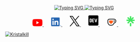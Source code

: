 <p align="center">
  <a href="https://github.com/Kristalkill">
    <img src="https://readme-typing-svg.demolab.com?font=Fira+Code&weight=900&size=50&pause=1000&center=true&vCenter=true&repeat=false&width=1500&height=100&lines=Vasyl+Vovk" alt="Typing SVG" />
    <img src="https://readme-typing-svg.demolab.com?font=Fira+Code&weight=900&size=60&pause=1000&center=true&vCenter=true&random=true&width=1500&height=100&lines=Full-stack+React%2FTypeScript+Developer;C%2B%2B+enthusiast;Always+learning+new+things+and+improving;Started+programming+in+2019" alt="Typing SVG" />
  </a>
</p>
<!-- Social icons section -->
<p align="center">
  <a href="https://www.youtube.com/@ENDMVP">
    <img width="32px" alt="Youtube" title="Youtube" src="./assets/youtube_social_icon_red.png" />
  </a> &#8287;&#8287;&#8287;&#8287;&#8287; <a href="https://www.linkedin.com/in/vasylvovk/">
    <img width="32px" alt="LinkedIn" title="LinkedIn" src="./assets/LI-In-Bug.png" />
  </a> &#8287;&#8287;&#8287;&#8287;&#8287; <a href="https://x.com/vovk_vasyl">
    <img width="32px" alt="X" title="X" src="./assets/logo-black.png" />
  </a> &#8287;&#8287;&#8287;&#8287;&#8287; <a href="https://dev.to/endmvp">
    <img width="32px" alt="Dev.to" title="Dev.to" src="./assets/dev-badge.svg">
  </a> &#8287;&#8287;&#8287;&#8287;&#8287; <a href="https://ko-fi.com/endmvp">
    <img width="32px" alt="Ko-fi" title="Buy me a coffee" src="./assets/kofi_symbol.png" />
  </a> &#8287;&#8287;&#8287;&#8287;&#8287;
  <a>
     <img width="32px" alt="Linktree" title="Linktree" src="./assets/linktree-logo-icon.png" />
  </a>
</p>
<a href="https://github.com/ryo-ma/github-profile-trophy">
  <img width=800px src="https://github-profile-trophy.vercel.app/?username=kristalkill&column=9&theme=gruvbox&no-bg=true&no-frame=true" alt="Kristalkill" />
</p>